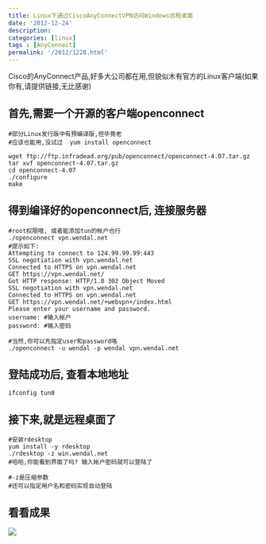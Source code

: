 ```yaml
---
title: Linux下通过CiscoAnyConnectVPN访问Windows远程桌面
date: '2012-12-24'
description:
categories: [linux]
tags : [AnyConnect]
permalink: '/2012/1228.html'
---
```


Cisco的AnyConnect产品,好多大公司都在用,但貌似木有官方的Linux客户端(如果你有,请提供链接,无比感谢)

首先,需要一个开源的客户端openconnect
----------------------------------

	#部分Linux发行版中有预编译版,但毕竟老
	#应该也能用,没试过  yum install openconnect

	wget ftp://ftp.infradead.org/pub/openconnect/openconnect-4.07.tar.gz
	tar xvf openconnect-4.07.tar.gz
	cd openconnect-4.07
	./configure
	make
    
得到编译好的openconnect后, 连接服务器
--------------------------------------------------------------

	#root权限哦, 或者能添加tun的帐户也行
	./openconnect vpn.wendal.net
	#提示如下:
	Attempting to connect to 124.99.99.99:443
	SSL negotiation with vpn.wendal.net
	Connected to HTTPS on vpn.wendal.net
	GET https://vpn.wendal.net/
	Got HTTP response: HTTP/1.0 302 Object Moved
	SSL negotiation with vpn.wendal.net
	Connected to HTTPS on vpn.wendal.net
	GET https://vpn.wendal.net/+webvpn+/index.html
	Please enter your username and password.
	username: #输入帐户
	password: #输入密码

	#当然,你可以先指定user和password咯
	./openconnect -u wendal -p wendal vpn.wendal.net

登陆成功后, 查看本地地址
----------------------

	ifconfig tun0

接下来,就是远程桌面了
-------------------

	#安装rdesktop
	yum install -y rdesktop
	./rdesktop -z win.wendal.net
	#哈哈,你能看到界面了吗? 输入帐户密码就可以登陆了

	#-z是压缩参数
	#还可以指定用户名和密码实现自动登陆

看看成果
-------

<img src="{{urls.media}}/2012/12/vpn_remote_desktop.jpg">
	
